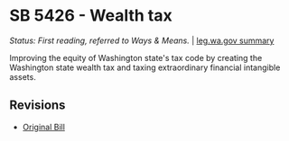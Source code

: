 # SB 5426 - Wealth tax
*Status: First reading, referred to Ways & Means.* | [leg.wa.gov summary](https://app.leg.wa.gov/billsummary?BillNumber=5426&Year=2021)

Improving the equity of Washington state's tax code by creating the Washington state wealth tax and taxing extraordinary financial intangible assets.

## Revisions
* [Original Bill](1/)